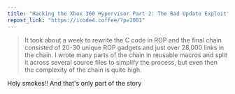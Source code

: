 ```yaml
---
title: "Hacking the Xbox 360 Hypervisor Part 2: The Bad Update Exploit"
repost_link: "https://icode4.coffee/?p=1081"
---
```


> It took about a week to rewrite the C code in ROP and the final chain consisted of 20-30 unique ROP gadgets and just over 28,000 links in the chain. I wrote many parts of the chain in reusable macros and split it across several source files to simplify the process, but even then the complexity of the chain is quite high.

Holy smokes!! And that's only part of the story

